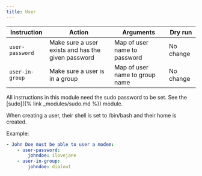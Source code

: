 ```yaml
---
title: User
---
```


| Instruction     | Action                                             | Arguments                      | Dry run   |
| --------------- | -------------------------------------------------- | ------------------------------ | --------- |
| `user-password` | Make sure a user exists and has the given password | Map of user name to password   | No change |
| `user-in-group` | Make sure a user is in a group                     | Map of user name to group name | No change |

All instructions in this module need the sudo password to be set. See the [sudo]({% link _modules/sudo.md %}) module.

When creating a user, their shell is set to /bin/bash and their home is created.

Example:

```yaml
- John Doe must be able to user a modem:
	- user-password:
		johndoe: ilovejane
    - user-in-group:
        johndoe: dialout
```
